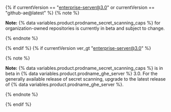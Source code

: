 {% if  currentVersion == "enterprise-server@3.0" or currentVersion == "github-ae@latest" %}
{% note %}

**Note:** {% data variables.product.prodname_secret_scanning_caps %} for organization-owned repositories is currently in beta and subject to change.

{% endnote %}

{% endif %}
{% if currentVersion ver_gt "enterprise-server@3.0" %}

{% note %}

**Note:** {% data variables.product.prodname_secret_scanning_caps %} is in beta in {% data variables.product.prodname_ghe_server %} 3.0. For the generally available release of secret scanning, upgrade to the latest release of {% data variables.product.prodname_ghe_server %}.


{% endnote %}

{% endif %}
